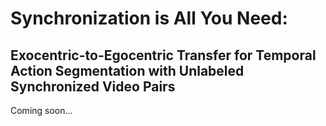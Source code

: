 # Synchronization is All You Need:
## Exocentric-to-Egocentric Transfer for Temporal Action Segmentation with Unlabeled Synchronized Video Pairs
Coming soon...
